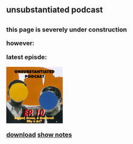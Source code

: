 <h2>unsubstantiated podcast<h2>


<h3><p> this page is severely under construction </p>
however:
</p>latest episde:</p>

</p> <img src="covers/ep10-cover.jpg" alt="10 cover" width="150" height="150"> </p>


 <a href="https://drive.google.com/open?id=1I7_FazfhuS_fPLlBY5LAeyev7ST-BmVc">download</a> <a href="https://drive.google.com/open?id=1Iz_LX217rbJrxepXC9gZ-2duCeVHoiXJEo9UkxiWpqs">show notes</a>
 
